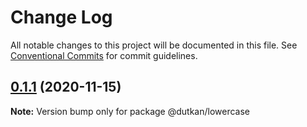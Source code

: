 # Change Log

All notable changes to this project will be documented in this file.
See [Conventional Commits](https://conventionalcommits.org) for commit guidelines.

## [0.1.1](https://github.com/olgundutkan/alphabetcase/compare/@dutkan/lowercase@0.1.0...@dutkan/lowercase@0.1.1) (2020-11-15)

**Note:** Version bump only for package @dutkan/lowercase

